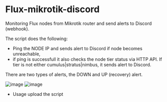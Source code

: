 # Flux-mikrotik-discord
Monitoring Flux nodes from Mikrotik router and send alerts to Discord (webhook).

The script does the following:
- Ping the NODE IP and sends alert to Discord if node becomes unreachable,
- if ping is successfull it also checks the node tier status via HTTP API. If tier is not either cumulus|stratus|nimbus, it sends alert to Discord.

There are two types of alerts, the DOWN and UP (recovery) alert.

![image](https://github.com/outlawww/Flux-mikrotik-discord/assets/30106075/eedfd9ca-25b7-4f63-beaf-14d64f93a59f)
![image](https://github.com/outlawww/Flux-mikrotik-discord/assets/30106075/a0253bf0-a315-46a7-b677-a3408aa6b0f8)

* Usage
upload the script
